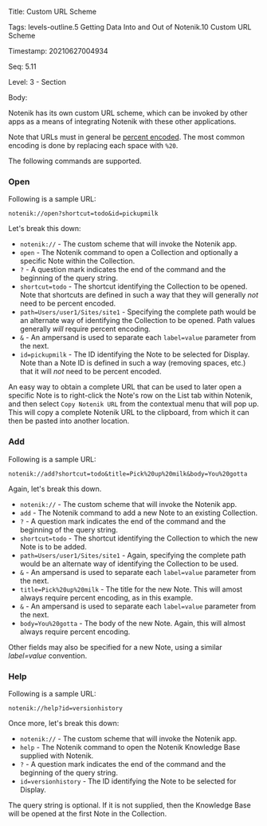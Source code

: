 Title:  Custom URL Scheme

Tags:   levels-outline.5 Getting Data Into and Out of Notenik.10 Custom URL Scheme

Timestamp: 20210627004934

Seq:    5.11

Level:  3 - Section

Body: 

Notenik has its own custom URL scheme, which can be invoked by other apps as a means of integrating Notenik with these other applications. 

Note that URLs must in general be [percent encoded](https://en.wikipedia.org/wiki/Percent-encoding). The most common encoding is done by replacing each space with `%20`. 

The following commands are supported.

### Open 

Following is a sample URL:  

	notenik://open?shortcut=todo&id=pickupmilk

Let's break this down:

+ `notenik://` - The custom scheme that will invoke the Notenik app. 
+ `open` - The Notenik command to open a Collection and optionally a specific Note within the Collection. 
+ `?` - A question mark indicates the end of the command and the beginning of the query string. 
+ `shortcut=todo` - The shortcut identifying the Collection to be opened. Note that shortcuts are defined in such a way that they will generally *not* need to be percent encoded. 
+ `path=Users/user1/Sites/site1` - Specifying the complete path would be an alternate way of identifying the Collection to be opened. Path values generally *will* require percent encoding. 
+ `&` - An ampersand is used to separate each `label=value` parameter from the next. 
+ `id=pickupmilk` - The ID identifying the Note to be selected for Display. Note than a Note ID is defined in such a way (removing spaces, etc.) that it will *not* need to be percent encoded. 

An easy way to obtain a complete URL that can be used to later open a specific Note is to right-click the Note's row on the List tab within Notenik, and then select `Copy Notenik URL` from the contextual menu that will pop up. This will copy a complete Notenik URL to the clipboard, from which it can then be pasted into another location. 

### Add

Following is a sample URL:  

	notenik://add?shortcut=todo&title=Pick%20up%20milk&body=You%20gotta

Again, let's break this down. 

+ `notenik://` - The custom scheme that will invoke the Notenik app. 
+ `add` - The Notenik command to add a new Note to an existing Collection. 
+ `?` - A question mark indicates the end of the command and the beginning of the query string. 
+ `shortcut=todo` - The shortcut identifying the Collection to which the new Note is to be added. 
+ `path=Users/user1/Sites/site1` - Again, specifying the complete path would be an alternate way of identifying the Collection to be used. 
+ `&` - An ampersand is used to separate each `label=value` parameter from the next. 
+ `title=Pick%20up%20milk` - The title for the new Note. This will amost always require percent encoding, as in this example. 
+ `&` - An ampersand is used to separate each `label=value` parameter from the next. 
+  `body=You%20gotta` - The body of the new Note. Again, this will almost always require percent encoding. 

Other fields may also be specified for a new Note, using a similar *label=value* convention.

### Help

Following is a sample URL:

	notenik://help?id=versionhistory
	
Once more, let's break this down:

+ `notenik://` - The custom scheme that will invoke the Notenik app. 
+ `help` - The Notenik command to open the Notenik Knowledge Base supplied with Notenik. 
+ `?` - A question mark indicates the end of the command and the beginning of the query string.  
+ `id=versionhistory` - The ID identifying the Note to be selected for Display. 

The query string is optional. If it is not supplied, then the Knowledge Base will be opened at the first Note in the Collection.
